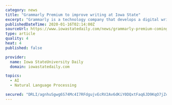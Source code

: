 ```yaml
---
category: news
title: "Grammarly Premium to improve writing at Iowa State"
excerpt: "Grammarly is a technology company that develops a digital writing tool using artificial intelligence and natural language processing to strengthen writing, according to the Grammarly app. In the past, students and faculty on campus have only had access to the free version of Grammarly until a recent pilot project, started in 2018, offered the ..."
publishedDateTime: 2020-01-16T02:14:00Z
sourceUrl: https://www.iowastatedaily.com/news/grammarly-premium-coming-to-iowa-state-university-jim-ranalli-pilot-project-grammar-spelling-puncuation-castle-tools-writing-technology-english/article_b62b38e6-37b8-11ea-88bf-2bbc48fa1d54.html
type: article
quality: 4
heat: 4
published: false

provider:
  name: Iowa StateUniversity Daily
  domain: iowastatedaily.com

topics:
  - AI
  - Natural Language Processing

secured: "DRLI/agnhuSgwg6S74Mc4I7RFdgujvEcRV2Av6dKiY0DQxtFaq6JD9KqO7jZcUul9H4AJTdXzLw6ebnTL0HRT7bQomIDX9peiIgPFb2vRafRDObsrEEx88PNpzH3IAe0yNZ1lyAMa6gLlBdIeURzotgu+bv+PMSknS0R8SF+KyN2kW5x5RYTVc3eyvYh3zlyjtXJnxuZANWOu9KAGtz15lPZSlgDbOWBZtvt7puoG10BfxPmP+b3eKaJwniO3yNw1Viay7aUuDefNRtbA9FaHjUosbLr9/OaWS72QgytuaIqOrBORQIqo6280mLTfrpdnDq5bv23gWbeb/5b+LGVxeibXZztD05HJoFbOXdBVB4fDbrqn25aXcRXTDmZlQl9eTMyO09pu6OFOQtb9Z2zV9yGHAdeENEtryBbCJ8p6ujOWGsO8BRfPU7R+oGIdYL0HaNUVaUoevwDGazAuJSHKg==;+eanv3H/xmhGHofY+aGtoA=="
---
```


